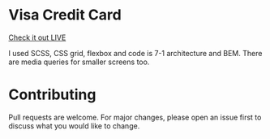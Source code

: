 # Visa Credit Card

[Check it out LIVE](https://stankovics.github.io/VisaCreditCard/)

I used SCSS, CSS grid, flexbox and code is 7-1 architecture and BEM.
There are media queries for smaller screens too.

# Contributing

Pull requests are welcome. For major changes, please open an issue first to discuss what you would like to change.